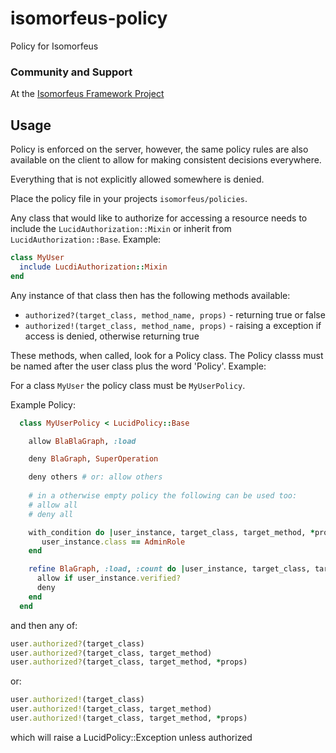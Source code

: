 # isomorfeus-policy

Policy for Isomorfeus


### Community and Support
At the [Isomorfeus Framework Project](http://isomorfeus.com) 

## Usage

Policy is enforced on the server, however, the same policy rules are also available on the client to allow for making consistent decisions everywhere.

Everything that is not explicitly allowed somewhere is denied.

Place the policy file in your projects `isomorfeus/policies`.

Any class that would like to authorize for accessing a resource needs to include the `LucidAuthorization::Mixin` 
or inherit from `LucidAuthorization::Base`. Example:

```ruby
class MyUser
  include LucdiAuthorization::Mixin
end
```
Any instance of that class then has the following methods available:
- `authorized?(target_class, method_name, props)` - returning true or false
- `authorized!(target_class, method_name, props)` - raising a exception if access is denied, otherwise returning true

These methods, when called, look for a Policy class. The Policy classs must be named after the user class plus the word 'Policy'.
Example:

For a class `MyUser` the policy class must be `MyUserPolicy`.

Example Policy:
```ruby
  class MyUserPolicy < LucidPolicy::Base

    allow BlaBlaGraph, :load

    deny BlaGraph, SuperOperation

    deny others # or: allow others
   
    # in a otherwise empty policy the following can be used too: 
    # allow all
    # deny all

    with_condition do |user_instance, target_class, target_method, *props|
       user_instance.class == AdminRole
    end

    refine BlaGraph, :load, :count do |user_instance, target_class, target_method, *props|
      allow if user_instance.verified?
      deny
    end
  end
```
and then any of:
```ruby
user.authorized?(target_class)
user.authorized?(target_class, target_method)
user.authorized?(target_class, target_method, *props)
```
or:
```ruby
user.authorized!(target_class)
user.authorized!(target_class, target_method)
user.authorized!(target_class, target_method, *props)
```
which will raise a LucidPolicy::Exception unless authorized
